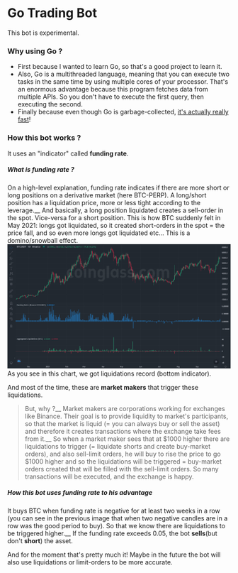 # Go Trading Bot

This bot is experimental.

### Why using Go ?

* First because I wanted to learn Go, so that's a good project to learn it.
* Also, Go is a multithreaded language, meaning that you can execute two tasks in the same time by using multiple cores of your processor. That's an enormous advantage because this program fetches data from multiple APIs. So you don't have to execute the first query, then executing the second.
* Finally because even though Go is garbage-collected, [it's actually really fast](https://youtu.be/Z0GX2mTUtfo)!

### How this bot works ?

It uses an "indicator" called **funding rate**.

##### What is funding rate ?

On a high-level explanation, funding rate indicates if there are more short or long positions on a derivative market (here BTC-PERP). A long/short position has a liquidation price, more or less tight according to the leverage.__
And basically, a long position liquidated creates a sell-order in the spot. Vice-versa for a short position. This is how BTC suddenly felt in May 2021: longs got liquidated, so it created short-orders in the spot = the price fall, and so even more longs got liquidated etc... This is a domino/snowball effect.
![image](./BTC-chart.png)
As you see in this chart, we got liquidations record (bottom indicator).

And most of the time, these are **market makers** that trigger these liquidations.
> But, why ?__
Market makers are corporations working for exchanges like Binance. Their goal is to provide liquidity to market's participants, so that the market is liquid (= you can always buy or sell the asset) and therefore it creates transactions where the exchange take fees from it.__
So when a market maker sees that at $1000 higher there are liquidations to trigger (= liquidate shorts and create buy-market orders), and also sell-limit orders, he will buy to rise the price to go $1000 higher and so the liquidations will be triggered = buy-market orders created that will be filled with the sell-limit orders. So many transactions will be executed, and the exchange is happy.

##### How this bot uses funding rate to his advantage

It buys BTC when funding rate is negative for at least two weeks in a row (you can see in the previous image that when two negative candles are in a row was the good period to buy). So that we know there are liquidations to be triggered higher.__
If the funding rate exceeds 0.05, the bot **sells**(but don't **short**) the asset.


And for the moment that's pretty much it! Maybe in the future the bot will also use liquidations or limit-orders to be more accurate.
